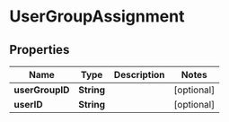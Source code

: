 
# UserGroupAssignment

## Properties
Name | Type | Description | Notes
------------ | ------------- | ------------- | -------------
**userGroupID** | **String** |  |  [optional]
**userID** | **String** |  |  [optional]



